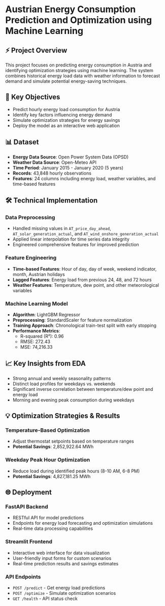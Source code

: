 # Austrian Energy Consumption Prediction and Optimization using Machine Learning

## ⚡ Project Overview
This project focuses on predicting energy consumption in Austria and identifying optimization strategies using machine learning. The system combines historical energy load data with weather information to forecast demand and simulate potential energy-saving techniques.

## 🎯 Key Objectives
- Predict hourly energy load consumption for Austria
- Identify key factors influencing energy demand
- Simulate optimization strategies for energy savings
- Deploy the model as an interactive web application

## 📊 Dataset
- **Energy Data Source**: Open Power System Data (OPSD)
- **Weather Data Source**: Open-Meteo API
- **Time Period**: January 2015 - January 2020 (5 years)
- **Records**: 43,848 hourly observations
- **Features**: 24 columns including energy load, weather variables, and time-based features

## 🛠️ Technical Implementation

### Data Preprocessing
- Handled missing values in `AT_price_day_ahead`, `AT_solar_generation_actual`, and `AT_wind_onshore_generation_actual`
- Applied linear interpolation for time series data integrity
- Engineered comprehensive features for improved prediction

### Feature Engineering
- **Time-based Features**: Hour of day, day of week, weekend indicator, month, Austrian holidays
- **Lagged Features**: Energy load from previous 24, 48, and 72 hours
- **Weather Features**: Temperature, dew point, and other meteorological variables

### Machine Learning Model
- **Algorithm**: LightGBM Regressor
- **Preprocessing**: StandardScaler for feature normalization
- **Training Approach**: Chronological train-test split with early stopping
- **Performance Metrics**:
  - R-squared (R²): 0.96
  - RMSE: 272.43
  - MSE: 74,216.33

## 📈 Key Insights from EDA
- Strong annual and weekly seasonality patterns
- Distinct load profiles for weekdays vs. weekends
- Significant inverse correlation between temperature/dew point and energy load
- Morning and evening peak consumption during weekdays

## 💡 Optimization Strategies & Results

### Temperature-Based Optimization
- Adjust thermostat setpoints based on temperature ranges
- **Potential Savings**: 2,852,922.64 MWh

### Weekday Peak Hour Optimization
- Reduce load during identified peak hours (8-10 AM, 6-8 PM)
- **Potential Savings**: 4,827,181.25 MWh

## 🌐 Deployment

### FastAPI Backend
- RESTful API for model predictions
- Endpoints for energy load forecasting and optimization simulations
- Real-time data processing capabilities

### Streamlit Frontend
- Interactive web interface for data visualization
- User-friendly input forms for custom scenarios
- Real-time prediction results and savings estimates

### API Endpoints
- `POST /predict` - Get energy load predictions
- `POST /optimize` - Simulate optimization scenarios
- `GET /health` - API status check

